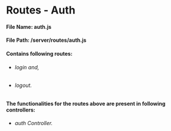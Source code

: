 # Routes - Auth

#### File Name:  auth.js
#### File Path:   /server/routes/auth.js

#### Contains following routes:  
  * ###### login and,
  * ###### logout.

#### The functionalities for the routes above are present in following controllers:
  * ###### auth Controller.
